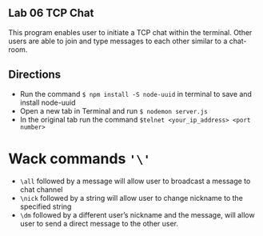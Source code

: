 ## Lab 06 TCP Chat
 This program enables user to initiate a TCP chat within the terminal. Other users are able to join and type messages to each other similar to a chat-room.

## Directions
* Run the command `$ npm install -S node-uuid` in terminal to save and install node-uuid
* Open a new tab in Terminal and run `$ nodemon server.js`
* In the original tab run the command `$telnet <your_ip_address> <port number>`

# Wack commands `'\'`
* `\all` followed by a message will allow user to broadcast a message to chat channel
* `\nick` followed by a string will allow user to change nickname to the specified string
* `\dm` followed by a different user’s nickname and the message, will allow user to send a direct message to the other user.
